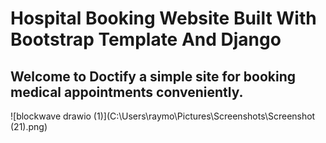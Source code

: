 #  Hospital Booking Website Built With Bootstrap Template  And Django
## Welcome to Doctify a simple site  for booking medical appointments conveniently.
![blockwave drawio (1)](C:\Users\raymo\Pictures\Screenshots\Screenshot (21).png)
